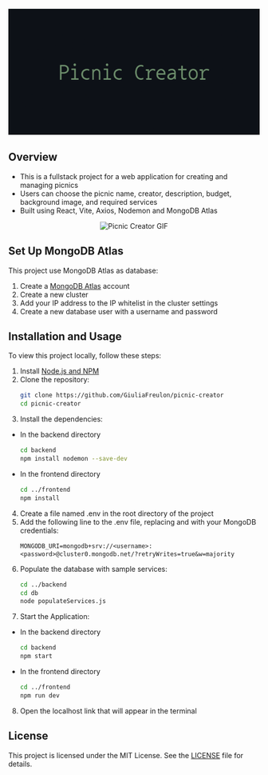 <p align="center">
  <img src="img/Picnic_Image.png" alt="Picnic Creator Banner" />
</p>

## Overview

- This is a fullstack project for a web application for creating and managing picnics
- Users can choose the picnic name, creator, description, budget, background image, and required services
- Built using React, Vite, Axios, Nodemon and MongoDB Atlas

<p align="center">
  <img src="img/Picnic_GIF.gif" alt="Picnic Creator GIF" />
</p>

## Set Up MongoDB Atlas

This project use MongoDB Atlas as database:
1. Create a [MongoDB Atlas](https://www.mongodb.com/cloud/atlas) account
2. Create a new cluster
3. Add your IP address to the IP whitelist in the cluster settings
4. Create a new database user with a username and password

## Installation and Usage

To view this project locally, follow these steps:
1. Install [Node.js and NPM](https://nodejs.org/en/download/package-manager)
2. Clone the repository:
   ```bash
   git clone https://github.com/GiuliaFreulon/picnic-creator
   cd picnic-creator
3. Install the dependencies:
- In the backend directory
   ```bash
   cd backend
   npm install nodemon --save-dev
- In the frontend directory
   ```bash
   cd ../frontend
   npm install
4. Create a file named .env in the root directory of the project
5. Add the following line to the .env file, replacing <username> and <password> with your MongoDB credentials:
   ```plaintext
   MONGODB_URI=mongodb+srv://<username>:<password>@cluster0.mongodb.net/?retryWrites=true&w=majority
6. Populate the database with sample services:
   ```bash
   cd ../backend
   cd db
   node populateServices.js
7. Start the Application:
- In the backend directory
   ```bash
   cd backend
   npm start
- In the frontend directory
   ```bash
   cd ../frontend
   npm run dev
8. Open the localhost link that will appear in the terminal

## License

This project is licensed under the MIT License. See the [LICENSE](LICENSE) file for details.
